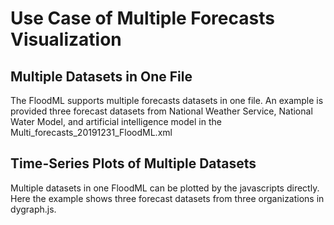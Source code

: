 # Use Case of Multiple Forecasts Visualization

## Multiple Datasets in One File
The FloodML supports multiple forecasts datasets in one file. An example is provided three forecast datasets from National Weather Service, National Water Model, and artificial intelligence model in the Multi_forecasts_20191231_FloodML.xml

## Time-Series Plots of Multiple Datasets
Multiple datasets in one FloodML can be plotted by the javascripts directly. Here the example shows three forecast datasets from three organizations in dygraph.js.

